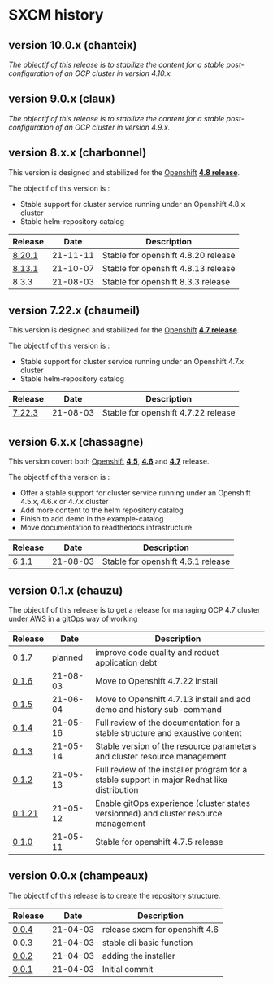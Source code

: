 # SXCM history

## version 10.0.x (chanteix)

_The objectif of this release is to stabilize the content for a stable post-configuration of an OCP cluster in version 4.10.x._

## version 9.0.x (claux)

_The objectif of this release is to stabilize the content for a stable post-configuration of an OCP cluster in version 4.9.x._

## version 8.x.x (charbonnel)

This version is designed and stabilized for the [Openshift](https://docs.openshift.com) **[4.8 release](https://docs.openshift.com/container-platform/4.8)**.

The objectif of this version is :

- Stable support for cluster service running under an Openshift 4.8.x cluster
- Stable helm-repository catalog
 
| Release                                                         | Date     | Description                         |
| --------------------------------------------------------------- | -------- | ----------------------------------- |
| [8.20.1](https://github.com/startxfr/sxcm/releases/tag/v8.20.1) | 21-11-11 | Stable for openshift 4.8.20 release |
| [8.13.1](https://github.com/startxfr/sxcm/releases/tag/v8.13.1) | 21-10-07 | Stable for openshift 4.8.13 release |
| 8.3.3                                                           | 21-08-03 | Stable for openshift 8.3.3 release  |

## version 7.22.x (chaumeil)

This version is designed and stabilized for the [Openshift](https://docs.openshift.com) **[4.7 release](https://docs.openshift.com/container-platform/4.7)**.

The objectif of this version is :

- Stable support for cluster service running under an Openshift 4.7.x cluster
- Stable helm-repository catalog

| Release                                                         | Date     | Description                         |
| --------------------------------------------------------------- | -------- | ----------------------------------- |
| [7.22.3](https://github.com/startxfr/sxcm/releases/tag/v7.22.3) | 21-08-03 | Stable for openshift 4.7.22 release |

## version 6.x.x (chassagne)

This version covert both [Openshift](https://docs.openshift.com) **[4.5](https://docs.openshift.com/container-platform/4.5)**, **[4.6](https://docs.openshift.com/container-platform/4.6)** and **[4.7](https://docs.openshift.com/container-platform/4.7)** release.

The objectif of this version is :

- Offer a stable support for cluster service running under an Openshift 4.5.x, 4.6.x or 4.7.x cluster
- Add more content to the helm repository catalog
- Finish to add demo in the example-catalog
- Move documentation to readthedocs infrastructure

| Release                                                       | Date     | Description                        |
| ------------------------------------------------------------- | -------- | ---------------------------------- |
| [6.1.1](https://github.com/startxfr/sxcm/releases/tag/v6.1.1) | 21-08-03 | Stable for openshift 4.6.1 release |

## version 0.1.x (chauzu)

The objectif of this release is to get a release for managing OCP 4.7 cluster under AWS in a gitOps way of working

| Release                                                        | Date     | Description                                                                                 |
| -------------------------------------------------------------- | -------- | ------------------------------------------------------------------------------------------- |
| 0.1.7                                                          | planned  | improve code quality and reduct application debt                                            |
| [0.1.6](https://github.com/startxfr/sxcm/releases/tag/v0.1.6)  | 21-08-03 | Move to Openshift 4.7.22 install                                                            |
| [0.1.5](https://github.com/startxfr/sxcm/releases/tag/v0.1.5)  | 21-06-04 | Move to Openshift 4.7.13 install and add demo and history sub-command                       |
| [0.1.4](https://github.com/startxfr/sxcm/releases/tag/v0.1.4)  | 21-05-16 | Full review of the documentation for a stable structure and exaustive content               |
| [0.1.3](https://github.com/startxfr/sxcm/releases/tag/v0.1.3)  | 21-05-14 | Stable version of the resource parameters and cluster resource management                   |
| [0.1.2](https://github.com/startxfr/sxcm/releases/tag/v0.1.2)  | 21-05-13 | Full review of the installer program for a stable support in major Redhat like distribution |
| [0.1.21](https://github.com/startxfr/sxcm/releases/tag/v0.1.1) | 21-05-12 | Enable gitOps experience (cluster states versionned) and cluster resource management        |
| [0.1.0](https://github.com/startxfr/sxcm/releases/tag/v0.1.0)  | 21-05-11 | Stable for openshift 4.7.5 release                                                          |

## version 0.0.x (champeaux)

The objectif of this release is to create the repository structure.

| Release                                                       | Date     | Description                    |
| ------------------------------------------------------------- | -------- | ------------------------------ |
| [0.0.4](https://github.com/startxfr/sxcm/releases/tag/v0.0.4) | 21-04-03 | release sxcm for openshift 4.6 |
| 0.0.3                                                         | 21-04-03 | stable cli basic function      |
| [0.0.2](https://github.com/startxfr/sxcm/releases/tag/v0.0.2) | 21-04-03 | adding the installer           |
| [0.0.1](https://github.com/startxfr/sxcm/releases/tag/v0.0.1) | 21-04-03 | Initial commit                 |

